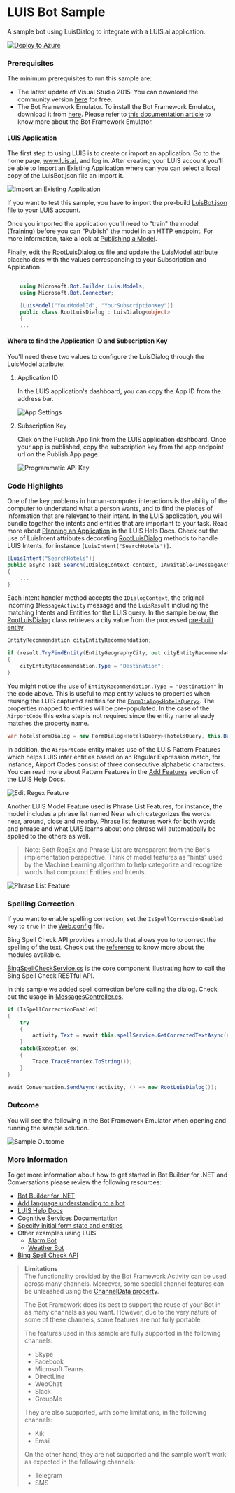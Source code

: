 # LUIS Bot Sample

A sample bot using LuisDialog to integrate with a LUIS.ai application.

[![Deploy to Azure][Deploy Button]][Deploy CSharp/LUIS]

[Deploy Button]: https://azuredeploy.net/deploybutton.png
[Deploy CSharp/LUIS]: https://azuredeploy.net

### Prerequisites

The minimum prerequisites to run this sample are:
* The latest update of Visual Studio 2015. You can download the community version [here](http://www.visualstudio.com) for free.
* The Bot Framework Emulator. To install the Bot Framework Emulator, download it from [here](https://emulator.botframework.com/). Please refer to [this documentation article](https://github.com/microsoft/botframework-emulator/wiki/Getting-Started) to know more about the Bot Framework Emulator.


#### LUIS Application

The first step to using LUIS is to create or import an application. Go to the home page, www.luis.ai, and log in. After creating your LUIS account you'll be able to Import an Existing Application where can you can select a local copy of the LuisBot.json file an import it.

![Import an Existing Application](images/prereqs-import.png)

If you want to test this sample, you have to import the pre-build [LuisBot.json](LuisBot.json) file to your LUIS account.

Once you imported the application you'll need to "train" the model ([Training](https://docs.microsoft.com/en-us/azure/cognitive-services/luis/train-test)) before you can "Publish" the model in an HTTP endpoint. For more information, take a look at [Publishing a Model](https://docs.microsoft.com/en-us/azure/cognitive-services/luis/publishapp).

Finally, edit the [RootLuisDialog.cs](Dialogs/RootLuisDialog.cs#L14) file and update the LuisModel attribute placeholders with the values corresponding to your Subscription and Application.


````C#
    ...
    using Microsoft.Bot.Builder.Luis.Models;
    using Microsoft.Bot.Connector;

    [LuisModel("YourModelId", "YourSubscriptionKey")]
    public class RootLuisDialog : LuisDialog<object>
    {
    ...
````

#### Where to find the Application ID and Subscription Key

You'll need these two values to configure the LuisDialog through the LuisModel attribute:

1. Application ID

    In the LUIS application's dashboard, you can copy the App ID from the address bar.
    
    ![App Settings](images/prereqs-appid.png)
    
2. Subscription Key

    Click on the Publish App link from the LUIS application dashboard.  Once your app is published, copy the subscription key from the app endpoint url on the Publish App page.
    
    ![Programmatic API Key](images/prereqs-apikey.png)
    

### Code Highlights

One of the key problems in human-computer interactions is the ability of the computer to understand what a person wants, and to find the pieces of information that are relevant to their intent. In the LUIS application, you will bundle together the intents and entities that are important to your task. Read more about [Planning an Application](https://www.microsoft.com/cognitive-services/en-us/LUIS-api/documentation/Plan-your-app) in the LUIS Help Docs.
Check out the use of LuisIntent attributes decorating [RootLuisDialog](Dialogs/RootLuisDialog.cs#L36) methods to handle LUIS Intents, for instance `[LuisIntent("SearchHotels")]`.

````C#
[LuisIntent("SearchHotels")]
public async Task Search(IDialogContext context, IAwaitable<IMessageActivity> activity, LuisResult result)
{
    ...
}
````

Each intent handler method accepts the `IDialogContext`, the original incoming `IMessageActivity` message and the `LuisResult` including the matching Intents and Entities for the LUIS query. In the sample below, the [RootLuisDialog](Dialogs/RootLuisDialog.cs#L46) class retrieves a city value from the processed [pre-built entity](https://www.microsoft.com/cognitive-services/en-us/LUIS-api/documentation/Pre-builtEntities).

````C#
EntityRecommendation cityEntityRecommendation;

if (result.TryFindEntity(EntityGeographyCity, out cityEntityRecommendation))
{
    cityEntityRecommendation.Type = "Destination";
}
````

You might notice the use of `EntityRecommendation.Type = "Destination"` in the code above. This is useful to map entity values to properties when reusing the LUIS captured entities for the  [`FormDialog<HotelsQuery>`](Dialogs/RootLuisDialog.cs#L51). The properties mapped to entities will be pre-populated. In the case of the `AirportCode` this extra step is not required since the entity name already matches the property name.

````C#
var hotelsFormDialog = new FormDialog<HotelsQuery>(hotelsQuery, this.BuildHotelsForm, FormOptions.PromptInStart, result.Entities);
````

In addition, the `AirportCode` entity makes use of the LUIS Pattern Features which helps LUIS infer entities based on an Regular Expression match, for instance, Airport Codes consist of three consecutive alphabetic characters. You can read more about Pattern Features in the [Add Features](https://www.microsoft.com/cognitive-services/en-us/LUIS-api/documentation/Add-Features#pattern-features) section of the LUIS Help Docs.

![Edit Regex Feature](images/highlights-regex.png)

Another LUIS Model Feature used is Phrase List Features, for instance, the model includes a phrase list named Near which categorizes the words: near, around, close and nearby. Phrase list features work for both words and phrase and what LUIS learns about one phrase will automatically be applied to the others as well.
> Note: Both RegEx and Phrase List are transparent from the Bot's implementation perspective. Think of model features as "hints" used by the Machine Learning algorithm to help categorize and recognize words that compound Entities and Intents.

![Phrase List Feature](images/highlights-phrase.png)

### Spelling Correction

If you want to enable spelling correction, set the `IsSpellCorrectionEnabled` key to `true` in the [Web.config](Web.config) file.

Bing Spell Check API provides a module that allows you to to correct the spelling of the text. Check out the [reference](https://dev.cognitive.microsoft.com/docs/services/56e73033cf5ff80c2008c679/operations/56e73036cf5ff81048ee6727) to know more about the modules available. 

[BingSpellCheckService.cs](Services/BingSpellCheckService.cs) is the core component illustrating how to call the Bing Spell Check RESTful API.

In this sample we added spell correction before calling the dialog. Check out the usage in [MessagesController.cs](Controllers/MessagesController.cs).

````C#
if (IsSpellCorrectionEnabled)
{
    try
    {
        activity.Text = await this.spellService.GetCorrectedTextAsync(activity.Text);
    }
    catch(Exception ex)
    {
        Trace.TraceError(ex.ToString());
    }
}

await Conversation.SendAsync(activity, () => new RootLuisDialog());
````

### Outcome

You will see the following in the Bot Framework Emulator when opening and running the sample solution.

![Sample Outcome](images/outcome.png)

### More Information

To get more information about how to get started in Bot Builder for .NET and Conversations please review the following resources:
* [Bot Builder for .NET](https://docs.microsoft.com/en-us/bot-framework/dotnet/)
* [Add language understanding to a bot](https://docs.microsoft.com/en-us/bot-framework/cognitive-services-add-bot-language)
* [LUIS Help Docs](https://www.luis.ai/help#luis-help)
* [Cognitive Services Documentation](https://docs.microsoft.com/en-us/azure/cognitive-services/luis/home)
* [Specify initial form state and entities](https://docs.microsoft.com/en-us/bot-framework/dotnet/bot-builder-dotnet-formflow-advanced#specify-initial-form-state-and-entities)
* Other examples using LUIS
    * [Alarm Bot](https://docs.microsoft.com/en-us/bot-framework/dotnet/bot-builder-dotnet-luis-dialogs#alarm-bot-implementation)
    * [Weather Bot](https://docs.microsoft.com/en-us/bot-framework/cognitive-services-add-bot-language#language-understanding-bot-example)
* [Bing Spell Check API](https://www.microsoft.com/cognitive-services/en-us/bing-spell-check-api)

> **Limitations**  
> The functionality provided by the Bot Framework Activity can be used across many channels. Moreover, some special channel features can be unleashed using the [ChannelData property](https://docs.microsoft.com/en-us/bot-framework/dotnet/bot-builder-dotnet-channeldata).
> 
> The Bot Framework does its best to support the reuse of your Bot in as many channels as you want. However, due to the very nature of some of these channels, some features are not fully portable.
> 
> The features used in this sample are fully supported in the following channels:
> - Skype
> - Facebook
> - Microsoft Teams
> - DirectLine
> - WebChat
> - Slack
> - GroupMe
> 
> They are also supported, with some limitations, in the following channels:
> - Kik
> - Email
> 
> On the other hand, they are not supported and the sample won't work as expected in the following channels:
> - Telegram
> - SMS
